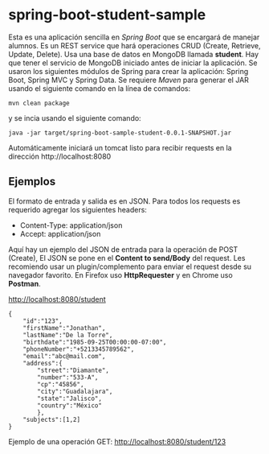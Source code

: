 # spring-boot-student-sample

Esta es una aplicación sencilla en *Spring Boot* que se encargará de manejar alumnos. 
Es un REST service que hará operaciones CRUD (Create, Retrieve, Update, Delete).
Usa una base de datos en MongoDB llamada **student**. Hay que tener el servicio de MongoDB iniciado antes de iniciar la aplicación.
Se usaron los siguientes módulos de Spring para crear la aplicación: Spring Boot, Spring MVC y Spring Data.
Se requiere *Maven* para generar el JAR usando el siguiente comando en la línea de comandos:
```
mvn clean package
```
y se incia usando el siguiente comando:
```
java -jar target/spring-boot-sample-student-0.0.1-SNAPSHOT.jar
```
Automáticamente iniciará un tomcat listo para recibir requests en la dirección http://localhost:8080

## Ejemplos
El formato de entrada y salida es en JSON.
Para todos los requests es requerido agregar los siguientes headers:
- Content-Type: application/json
- Accept: application/json

Aquí hay un ejemplo del JSON de entrada para la operación de POST (Create), El JSON se pone en el **Content to send/Body** del request. Les recomiendo usar un plugin/complemento para enviar el request desde su navegador favorito. En Firefox uso **HttpRequester** y en Chrome uso **Postman**.


[http://localhost:8080/student](http://localhost:8080/student)
```
{
	"id":"123",
	"firstName":"Jonathan",
	"lastName":"De la Torre",
	"birthdate":"1985-09-25T00:00:00-07:00",
	"phoneNumber":"+5213345789562",
	"email":"abc@mail.com",
	"address":{
		"street":"Diamante",
		"number":"533-A",
		"cp":"45856",
		"city":"Guadalajara",
		"state":"Jalisco",
		"country":"México"
		},
	"subjects":[1,2]
}
```
 
 Ejemplo de una operación GET:
 [http://localhost:8080/student/123](http://localhost:8080/student)
 
 
 